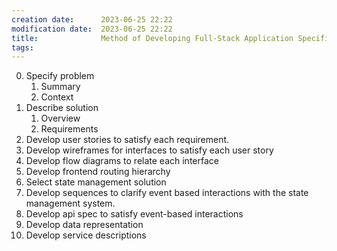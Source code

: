 ```yaml
---
creation date:		2023-06-25 22:22
modification date:	2023-06-25 22:22
title: 				Method of Developing Full-Stack Application Specifications
tags:     
---
```

0. Specify problem
	1. Summary
	2. Context
1. Describe solution
	1. Overview
	2. Requirements 
2. Develop user stories to satisfy each requirement.
3. Develop wireframes for interfaces to satisfy each user story
4. Develop flow diagrams to relate each interface
5. Develop frontend routing hierarchy
6. Select state management solution
7. Develop sequences to clarify event based interactions with the state management system.
8. Develop api spec to satisfy event-based interactions
9. Develop data representation
10. Develop service descriptions